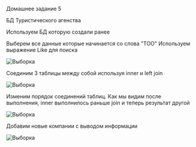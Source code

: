 Домашнее задание 5 

БД Туристического агенства 

Используем БД которую создали ранее


Выберем все данные которые начинается со слова "ТОО"
Используем выражение Like для поиска

<image src="https://github.com/SDaniyar/DB/blob/main/HW5/SL1.PNG" alt="Выборка">

Соединим 3 таблицы между собой используя inner и left join

<image src="https://github.com/SDaniyar/DB/blob/main/HW5/SL2.PNG" alt="Выборка">

Изменим порядок соединений таблиц. Как мы видим после выполнения, inner выполнилось раньше  join и теперь результат другой 

<image src="https://github.com/SDaniyar/DB/blob/main/HW5/SL3.PNG" alt="Выборка">


Добавим новые компании с выводом информации

<image src="https://github.com/SDaniyar/DB/blob/main/HW5/INS1.PNG" alt="Выборка">
